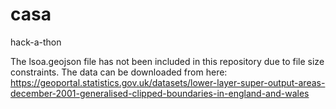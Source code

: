 # casa
hack-a-thon

The lsoa.geojson file has not been included in this repository due to file size constraints. The data can be downloaded from here: https://geoportal.statistics.gov.uk/datasets/lower-layer-super-output-areas-december-2001-generalised-clipped-boundaries-in-england-and-wales
